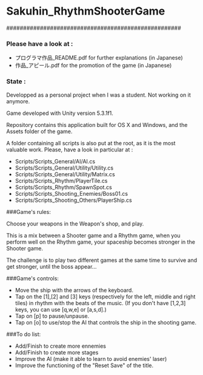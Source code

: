 # Sakuhin_RhythmShooterGame

####################################################
### Please have a look at :
- プログラマ作品_README.pdf for further explanations (in Japanese)
- 作品_アピール.pdf for the promotion of the game (in Japanese)

### State :
Developped as a personal project when I was a student. Not working on it anymore.

Game developed with Unity version 5.3.1f1.

Repository contains this application built for OS X and Windows, and the Assets folder of the game.

A folder containing all scripts is also put at the root, as it is the most valuable work.
Please, have a look in particular at :
- Scripts/Scripts_General/AI/AI.cs
- Scripts/Scripts_General/Utility/Utility.cs
- Scripts/Scripts_General/Utility/Matrix.cs
- Scripts/Scripts_Rhythm/PlayerTile.cs
- Scripts/Scripts_Rhythm/SpawnSpot.cs
- Scripts/Scripts_Shooting_Enemies/Boss01.cs
- Scripts/Scripts_Shooting_Others/PlayerShip.cs

###Game's rules:

Choose your weapons in the Weapon's shop, and play.

This is a mix between a Shooter game and a Rhythm game, when you perform well on the Rhythm game, your spaceship becomes stronger in the Shooter game.

The challenge is to play two different games at the same time to survive and get stronger, until the boss appear...

###Game's controls:

- Move the ship with the arrows of the keyboard.
- Tap on the [1],[2] and [3] keys (respectively for the left, middle and right tiles) in rhythm with the beats of the music. (If you don't have [1,2,3] keys, you can use [q,w,e] or [a,s,d].)
- Tap on [p] to pause/unpause.
- Tap on [o] to use/stop the AI that controls the ship in the shooting game.

###To do list:

- Add/Finish to create more ennemies
- Add/Finish to create more stages
- Improve the AI (make it able to learn to avoid enemies' laser)
- Improve the functioning of the "Reset Save" of the title.
